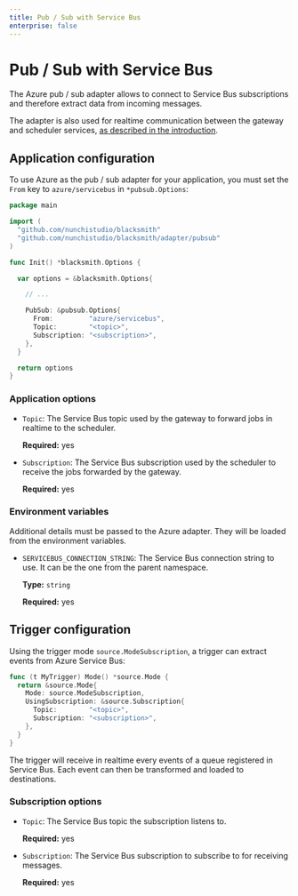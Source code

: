 ```yaml
---
title: Pub / Sub with Service Bus
enterprise: false
---
```


# Pub / Sub with Service Bus

The Azure pub / sub adapter allows to connect to Service Bus subscriptions and
therefore extract data from incoming messages.

The adapter is also used for realtime communication between the gateway and scheduler
services, [as described in the introduction](/blacksmith/introduction/what/how).

## Application configuration

To use Azure as the pub / sub adapter for your application, you must set the `From`
key to `azure/servicebus` in `*pubsub.Options`:
```go
package main

import (
  "github.com/nunchistudio/blacksmith"
  "github.com/nunchistudio/blacksmith/adapter/pubsub"
)

func Init() *blacksmith.Options {

  var options = &blacksmith.Options{

    // ...

    PubSub: &pubsub.Options{
      From:         "azure/servicebus",
      Topic:        "<topic>",
      Subscription: "<subscription>",
    },
  }

  return options
}

```

### Application options

- `Topic`: The Service Bus topic used by the gateway to forward jobs in realtime
  to the scheduler.

  **Required:** yes

- `Subscription`: The Service Bus subscription used by the scheduler to receive
  the jobs forwarded by the gateway.

  **Required:** yes

### Environment variables

Additional details must be passed to the Azure adapter. They will be loaded from
the environment variables.

- `SERVICEBUS_CONNECTION_STRING`: The Service Bus connection string to use. It can
  be the one from the parent namespace.
  
  **Type:** `string`

  **Required:** yes

## Trigger configuration

Using the trigger mode `source.ModeSubscription`, a trigger can extract events from
Azure Service Bus:
```go
func (t MyTrigger) Mode() *source.Mode {
  return &source.Mode{
    Mode: source.ModeSubscription,
    UsingSubscription: &source.Subscription{
      Topic:        "<topic>",
      Subscription: "<subscription>",
    },
  }
}

```

The trigger will receive in realtime every events of a queue registered in Service
Bus. Each event can then be transformed and loaded to destinations.

### Subscription options

- `Topic`: The Service Bus topic the subscription listens to.

  **Required:** yes

- `Subscription`: The Service Bus subscription to subscribe to for receiving
  messages.

  **Required:** yes
